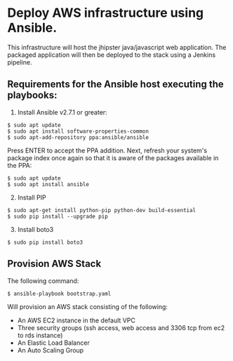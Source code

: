 # Deploy AWS infrastructure using Ansible.

This infrastructure will host the jhipster java/javascript web application. The packaged application will
then be deployed to the stack using a Jenkins pipeline.

## Requirements for the Ansible host executing the playbooks:

1. Install Ansible v2.7.1 or greater:
```
$ sudo apt update
$ sudo apt install software-properties-common
$ sudo apt-add-repository ppa:ansible/ansible
```	
Press ENTER to accept the PPA addition.
Next, refresh your system's package index once again so that it is aware of the packages available in the PPA:
```
$ sudo apt update
$ sudo apt install ansible
```
2. Install PIP
```
$ sudo apt-get install python-pip python-dev build-essential		
$ sudo pip install --upgrade pip 
```
3. Install boto3
```
$ sudo pip install boto3
```

## Provision AWS Stack

The following command:
```
$ ansible-playbook bootstrap.yaml
```
Will provision an AWS stack consisting of the following:
- An AWS EC2 instance in the default VPC
- Three security groups (ssh access, web access and 3306 tcp from ec2 to rds instance)
- An Elastic Load Balancer
- An Auto Scaling Group
